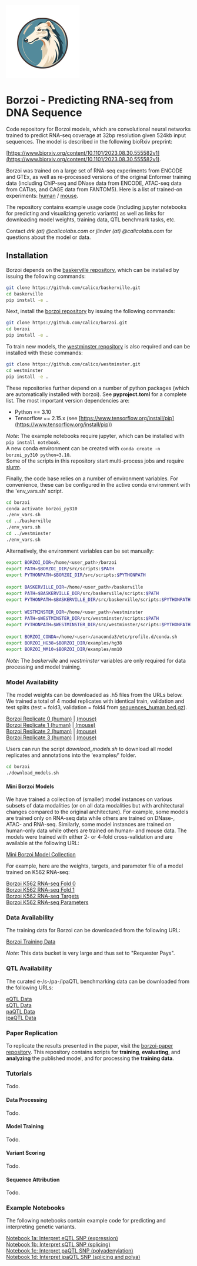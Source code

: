 <!---[![Build/Release Python Package](https://github.com/calico/github-template-python-library/actions/workflows/release-new-version.yml/badge.svg?branch=main)](https://github.com/calico/github-template-python-library/actions/workflows/release-new-version.yml)--->
<!---[![Python formatting and tests](https://github.com/calico/github-template-python-library/actions/workflows/run-tests-formatting.yml/badge.svg?branch=main)](https://github.com/calico/github-template-python-library/actions/workflows/run-tests-formatting.yml)--->
<!---[![Validate prettier formatting](https://github.com/calico/github-template-python-library/actions/workflows/check-prettier-formatting.yml/badge.svg?branch=main)](https://github.com/calico/github-template-python-library/actions/workflows/check-prettier-formatting.yml)--->

<img src="borzoi_logo.png" width="200" />

# Borzoi - Predicting RNA-seq from DNA Sequence
Code repository for Borzoi models, which are convolutional neural networks trained to predict RNA-seq coverage at 32bp resolution given 524kb input sequences. The model is described in the following bioRxiv preprint:<br/>

[https://www.biorxiv.org/content/10.1101/2023.08.30.555582v1](https://www.biorxiv.org/content/10.1101/2023.08.30.555582v1).

Borzoi was trained on a large set of RNA-seq experiments from ENCODE and GTEx, as well as re-processed versions of the original Enformer training data (including ChIP-seq and DNase data from ENCODE, ATAC-seq data from CATlas, and CAGE data from FANTOM5). Here is a list of trained-on experiments: [human](https://raw.githubusercontent.com/calico/borzoi/main/examples/targets_human.txt) / [mouse](https://raw.githubusercontent.com/calico/borzoi/main/examples/targets_mouse.txt).

The repository contains example usage code (including jupyter notebooks for predicting and visualizing genetic variants) as well as links for downloading model weights, training data, QTL benchmark tasks, etc.

Contact *drk (at) @calicolabs.com* or *jlinder (at) @calicolabs.com* for questions about the model or data.

## Installation
Borzoi depends on the [baskerville repository](https://github.com/calico/baskerville.git), which can be installed by issuing the following commands:
```sh
git clone https://github.com/calico/baskerville.git
cd baskerville
pip install -e .
```

Next, install the [borzoi repository](https://github.com/calico/borzoi.git) by issuing the following commands:
```sh
git clone https://github.com/calico/borzoi.git
cd borzoi
pip install -e .
```

To train new models, the [westminster repository](https://github.com/calico/westminster.git) is also required and can be installed with these commands:
```sh
git clone https://github.com/calico/westminster.git
cd westminster
pip install -e .
```

These repositories further depend on a number of python packages (which are automatically installed with borzoi). See **pyproject.toml** for a complete list. The most important version dependencies are:
- Python == 3.10
- Tensorflow == 2.15.x (see [https://www.tensorflow.org/install/pip](https://www.tensorflow.org/install/pip))

*Note*: The example notebooks require jupyter, which can be installed with `pip install notebook`.<br/>
A new conda environment can be created with `conda create -n borzoi_py310 python=3.10`.<br/>
Some of the scripts in this repository start multi-process jobs and require [slurm](https://slurm.schedmd.com/).

Finally, the code base relies on a number of environment variables. For convenience, these can be configured in the active conda environment with the 'env_vars.sh' script.
```sh
cd borzoi
conda activate borzoi_py310
./env_vars.sh
cd ../baskerville
./env_vars.sh
cd ../westminster
./env_vars.sh
```

Alternatively, the environment variables can be set manually:
```sh
export BORZOI_DIR=/home/<user_path>/borzoi
export PATH=$BORZOI_DIR/src/scripts:$PATH
export PYTHONPATH=$BORZOI_DIR/src/scripts:$PYTHONPATH

export BASKERVILLE_DIR=/home/<user_path>/baskerville
export PATH=$BASKERVILLE_DIR/src/baskerville/scripts:$PATH
export PYTHONPATH=$BASKERVILLE_DIR/src/baskerville/scripts:$PYTHONPATH

export WESTMINSTER_DIR=/home/<user_path>/westminster
export PATH=$WESTMINSTER_DIR/src/westminster/scripts:$PATH
export PYTHONPATH=$WESTMINSTER_DIR/src/westminster/scripts:$PYTHONPATH

export BORZOI_CONDA=/home/<user>/anaconda3/etc/profile.d/conda.sh
export BORZOI_HG38=$BORZOI_DIR/examples/hg38
export BORZOI_MM10=$BORZOI_DIR/examples/mm10
```

*Note*: The *baskerville* and *westminster* variables are only required for data processing and model training.

### Model Availability
The model weights can be downloaded as .h5 files from the URLs below. We trained a total of 4 model replicates with identical train, validation and test splits (test = fold3, validation = fold4 from [sequences_human.bed.gz](https://github.com/calico/borzoi/blob/main/data/sequences_human.bed.gz)).

[Borzoi Replicate 0 (human)](https://storage.googleapis.com/seqnn-share/borzoi/f0/model0_best.h5) | [(mouse)](https://storage.googleapis.com/seqnn-share/borzoi/f0/model1_best.h5)<br/>
[Borzoi Replicate 1 (human)](https://storage.googleapis.com/seqnn-share/borzoi/f1/model0_best.h5) | [(mouse)](https://storage.googleapis.com/seqnn-share/borzoi/f1/model1_best.h5)<br/>
[Borzoi Replicate 2 (human)](https://storage.googleapis.com/seqnn-share/borzoi/f2/model0_best.h5) | [(mouse)](https://storage.googleapis.com/seqnn-share/borzoi/f2/model1_best.h5)<br/>
[Borzoi Replicate 3 (human)](https://storage.googleapis.com/seqnn-share/borzoi/f3/model0_best.h5) | [(mouse)](https://storage.googleapis.com/seqnn-share/borzoi/f3/model1_best.h5)<br/>

Users can run the script *download_models.sh* to download all model replicates and annotations into the 'examples/' folder.
```sh
cd borzoi
./download_models.sh
```

#### Mini Borzoi Models
We have trained a collection of (smaller) model instances on various subsets of data modalities (or on all data modalities but with architectural changes compared to the original architecture). For example, some models are trained only on RNA-seq data while others are trained on DNase-, ATAC- and RNA-seq. Similarly, some model instances are trained on human-only data while others are trained on human- and mouse data. The models were trained with either 2- or 4-fold cross-validation and are available at the following URL:

[Mini Borzoi Model Collection](https://storage.googleapis.com/seqnn-share/borzoi/mini/)<br/>

For example, here are the weights, targets, and parameter file of a model trained on K562 RNA-seq:

[Borzoi K562 RNA-seq Fold 0](https://storage.googleapis.com/seqnn-share/borzoi/mini/k562_rna/f0/model0_best.h5)<br/>
[Borzoi K562 RNA-seq Fold 1](https://storage.googleapis.com/seqnn-share/borzoi/mini/k562_rna/f1/model0_best.h5)<br/>
[Borzoi K562 RNA-seq Targets](https://storage.googleapis.com/seqnn-share/borzoi/mini/k562_rna/hg38/targets.txt)<br/>
[Borzoi K562 RNA-seq Parameters](https://storage.googleapis.com/seqnn-share/borzoi/mini/k562_rna/params.json)<br/>

### Data Availability
The training data for Borzoi can be downloaded from the following URL:

[Borzoi Training Data](https://storage.googleapis.com/borzoi-paper/data/)<br/>

*Note*: This data bucket is very large and thus set to "Requester Pays".

### QTL Availability
The curated e-/s-/pa-/ipaQTL benchmarking data can be downloaded from the following URLs:

[eQTL Data](https://storage.googleapis.com/borzoi-paper/qtl/eqtl/)<br/>
[sQTL Data](https://storage.googleapis.com/borzoi-paper/qtl/sqtl/)<br/>
[paQTL Data](https://storage.googleapis.com/borzoi-paper/qtl/paqtl/)<br/>
[ipaQTL Data](https://storage.googleapis.com/borzoi-paper/qtl/ipaqtl/)<br/>

### Paper Replication
To replicate the results presented in the paper, visit the [borzoi-paper repository](https://github.com/calico/borzoi-paper.git). This repository contains scripts for **training**, **evaluating**, and **analyzing** the published model, and for processing the **training data**.

### Tutorials
Todo.

#### Data Processing
Todo.

#### Model Training
Todo.

#### Variant Scoring
Todo.

#### Sequence Attribution
Todo.

### Example Notebooks
The following notebooks contain example code for predicting and interpreting genetic variants.

[Notebook 1a: Interpret eQTL SNP (expression)](https://github.com/calico/borzoi/blob/main/examples/borzoi_example_eqtl_chr10_116952944_T_C.ipynb)<br/>
[Notebook 1b: Interpret sQTL SNP (splicing)](https://github.com/calico/borzoi/blob/main/examples/borzoi_example_sqtl_chr9_135548708_G_C.ipynb)<br/>
[Notebook 1c: Interpret paQTL SNP (polyadenylation)](https://github.com/calico/borzoi/blob/main/examples/borzoi_example_paqtl_chr1_236763042_A_G.ipynb)<br/>
[Notebook 1d: Interpret ipaQTL SNP (splicing and polya)](https://github.com/calico/borzoi/blob/main/examples/borzoi_example_ipaqtl_chr10_116664061_G_A.ipynb)<br/>
